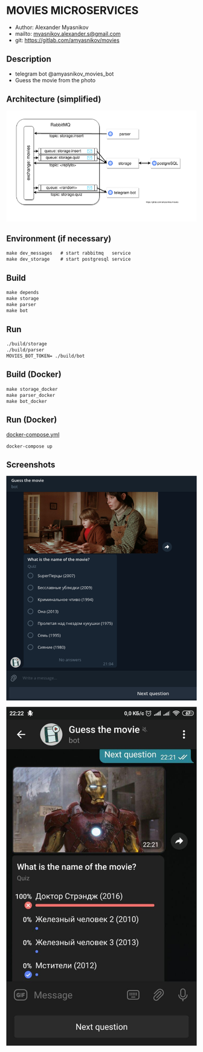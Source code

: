 # MOVIES MICROSERVICES

* Author: Alexander Myasnikov
* mailto: myasnikov.alexander.s@gmail.com
* git: https://gitlab.com/amyasnikov/movies



## Description

* telegram bot @amyasnikov_movies_bot
* Guess the movie from the photo



## Architecture (simplified)

![Architecture](./resources/architecture.png)



## Environment (if necessary)

```
make dev_messages   # start rabbitmq   service
make dev_storage    # start postgresql service
```



## Build

```
make depends
make storage
make parser
make bot
```



## Run

```
./build/storage
./build/parser
MOVIES_BOT_TOKEN= ./build/bot
```



## Build (Docker)

```
make storage_docker
make parser_docker
make bot_docker
```



## Run (Docker)

[docker-compose.yml](./docker-compose.yml)

```
docker-compose up
```



## Screenshots

![desktop version](./resources/screenshot_desktop.png)

![mobile version](./resources/screenshot_mobile.png)



